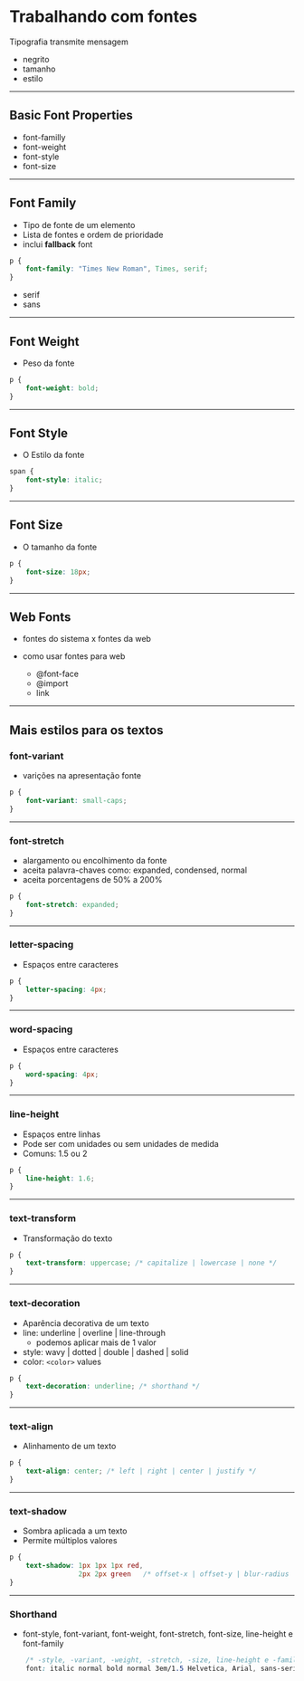 # Trabalhando com fontes

Tipografia transmite mensagem

- negrito
- tamanho
- estilo

----------------------------------------------------------------------------------

## Basic Font Properties

* font-familly
* font-weight
* font-style
* font-size

----------------------------------------------------------------------------------

## Font Family

* Tipo de fonte de um elemento
* Lista de fontes e ordem de prioridade
* inclui **fallback** font

```css
p {
    font-family: "Times New Roman", Times, serif;
}
```

- serif
- sans

----------------------------------------------------------------------------------

## Font Weight

* Peso da fonte

```css
p {
    font-weight: bold;
}
```

----------------------------------------------------------------------------------

## Font Style

* O Estilo da fonte

```css
span {
    font-style: italic;
}
```

----------------------------------------------------------------------------------

## Font Size

* O tamanho da fonte

```css
p {
    font-size: 18px;
}
```

----------------------------------------------------------------------------------

## Web Fonts

- fontes do sistema x fontes da web
- como usar fontes para web

    * @font-face
    * @import
    * link

----------------------------------------------------------------------------------

## Mais estilos para os textos

### font-variant

* varições na apresentação fonte

```css
p {
    font-variant: small-caps;
}
```

----------------------------------------------------------------------------------

### font-stretch

* alargamento ou encolhimento da fonte
* aceita palavra-chaves como: expanded, condensed, normal
* aceita porcentagens de 50% a 200%

```css
p {
    font-stretch: expanded;
}
```

----------------------------------------------------------------------------------

### letter-spacing

* Espaços entre caracteres

```css
p {
    letter-spacing: 4px;
}
```

----------------------------------------------------------------------------------

### word-spacing

* Espaços entre caracteres

```css
p {
    word-spacing: 4px;
}
```

----------------------------------------------------------------------------------

### line-height

* Espaços entre linhas
* Pode ser com unidades ou sem unidades de medida
* Comuns: 1.5 ou 2

```css
p {
    line-height: 1.6;
}
``` 

----------------------------------------------------------------------------------

### text-transform

* Transformação do texto

```css
p {
    text-transform: uppercase; /* capitalize | lowercase | none */
}
```
----------------------------------------------------------------------------------

### text-decoration

* Aparência decorativa de um texto
* line: underline | overline | line-through
  * podemos aplicar mais de 1 valor
* style: wavy | dotted | double | dashed | solid
* color: `<color>` values

```css
p {
    text-decoration: underline; /* shorthand */
}
```
----------------------------------------------------------------------------------

### text-align

* Alinhamento de um texto

```css
p {
    text-align: center; /* left | right | center | justify */
}
```
----------------------------------------------------------------------------------

### text-shadow

* Sombra aplicada a um texto
* Permite múltiplos valores

```css
p {
    text-shadow: 1px 1px 1px red,
                 2px 2px green   /* offset-x | offset-y | blur-radius | color */
}
```
----------------------------------------------------------------------------------

### Shorthand

* font-style, font-variant, font-weight, font-stretch, font-size, line-height e font-family

```css
    /* -style, -variant, -weight, -stretch, -size, line-height e -family */
    font: italic normal bold normal 3em/1.5 Helvetica, Arial, sans-serif;
```
